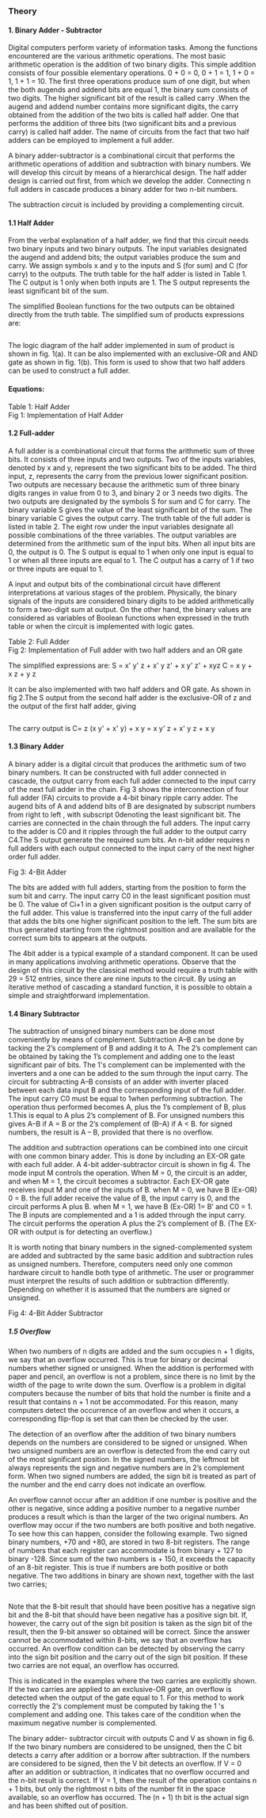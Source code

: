 ### Theory
#### 1. Binary Adder - Subtractor
Digital computers perform variety of information tasks. Among the functions encountered are the various arithmetic operations. The most basic arithmetic operation is the addition of two binary digits. This simple addition consists of four possible elementary operations. 0 + 0 = 0, 0 + 1 = 1, 1 + 0 = 1, 1 + 1 = 10. The first three operations produce sum of one digit, but when the both augends and addend bits are equal 1, the binary sum consists of two digits. The higher significant bit of the result is called carry .When the augend and addend number contains more significant digits, the carry obtained from the addition of the two bits is called half adder. One that performs the addition of three bits (two significant bits and a previous carry) is called half adder. The name of circuits from the fact that two half adders can be employed to implement a full adder.

A binary adder-subtractor is a combinational circuit that performs the arithmetic operations of addition and subtraction with binary numbers. We will develop this circuit by means of a hierarchical design. The half adder design is carried out first, from which we develop the adder. Connecting n full adders in cascade produces a binary adder for two n-bit numbers.
    
The subtraction circuit is included by providing a complementing circuit.

#### 1.1 Half Adder
From the verbal explanation of a half adder, we find that this circuit needs two binary inputs and two binary outputs. The input variables designated the augend and addend bits; the output variables produce the sum and carry. We assign symbols x and y to the inputs and S (for sum) and C (for carry) to the outputs. The truth table for the half adder is listed in Table 1. The C output is 1 only when both inputs are 1. The S output represents the least significant bit of the sum.

The simplified Boolean functions for the two outputs can be obtained directly from the truth table. The simplified sum of products expressions are:

<center><img src="images/fig1.jpg" title="" /></center>

The logic diagram of the half adder implemented in sum of product is shown in fig. 1(a). It can be also implemented with an exclusive-OR and AND gate as shown in fig. 1(b). This form is used to show that two half adders can be used to construct a full adder.

#### Equations:

<center><img src="images/fig2.jpg" title="" /></center>
Table 1: Half Adder

<center><img src="images/fig3.jpg" title="" /></center>
Fig 1: Implementation of Half Adder

#### 1.2 Full-adder
A full adder is a combinational circuit that forms the arithmetic sum of three bits. It consists of three inputs and two outputs. Two of the inputs variables, denoted by x and y, represent the two significant bits to be added. The third input, z, represents the carry from the previous lower significant position. Two outputs are necessary because the arithmetic sum of three binary digits ranges in value from 0 to 3, and binary 2 or 3 needs two digits. The two outputs are designated by the symbols S for sum and C for carry. The binary variable S gives the value of the least significant bit of the sum. The binary variable C gives the output carry. The truth table of the full adder is listed in table 2. The eight row under the input variables designate all possible combinations of the three variables. The output variables are determined from the arithmetic sum of the input bits. When all input bits are 0, the output is 0. The S output is equal to 1 when only one input is equal to 1 or when all three inputs are equal to 1. The C output has a carry of 1 if two or three inputs are equal to 1.

A input and output bits of the combinational circuit have different interpretations at various stages of the problem. Physically, the binary signals of the inputs are considered binary digits to be added arithmetically to form a two-digit sum at output. On the other hand, the binary values are considered as variables of Boolean functions when expressed in the truth table or when the circuit is implemented with logic gates.

<center><img src="images/fig4.jpg" title="" /></center>
Table 2: Full Adder

<center><img src="images/fig5.jpg" title="" /></center>
Fig 2: Implementation of Full adder with two half adders and an OR gate

The simplified expressions are:
                S = x' y' z + x' y z' + x y' z' + xyz
                C = x y + x z + y z
    
It can be also implemented with two half adders and OR gate. As shown in fig 2.The S output from the second half adder is the exclusive-OR of z and the output of the first half adder, giving
   
<center><img src="images/fig6.jpg" title="" /></center>
   
 The carry output is
 C= z (x y' + x' y) + x y = x y' z + x' y z + x y
 
#### 1.3 Binary Adder
 
A binary adder is a digital circuit that produces the arithmetic sum of two binary numbers. It can be constructed with full adder connected in cascade, the output carry from each full adder connected to the input carry of the next full adder in the chain. Fig 3 shows the interconnection of four full adder (FA) circuits to provide a 4-bit binary ripple carry adder. The augend bits of A and addend bits of B are designated by subscript numbers from right to left , with subscript 0denoting the least significant bit. The carries are connected in the chain through the full adders. The input carry to the adder is C0 and it ripples through the full adder to the output carry C4.The S output generate the required sum bits. An n-bit adder requires n full adders with each output connected to the input carry of the next higher order full adder.
 
<center><img src="images/fig7.jpg" title="" /></center>
Fig 3: 4-Bit Adder

The bits are added with full adders, starting from the position to form the sum bit and carry. The input carry C0 in the least significant position must be 0. The value of Ci+1 in a given significant position is the output carry of the full adder. This value is transferred into the input carry of the full adder that adds the bits one higher significant position to the left. The sum bits are thus generated starting from the rightmost position and are available for the correct sum bits to appears at the outputs.

The 4bit adder is a typical example of a standard component. It can be used in many applications involving arithmetic operations. Observe that the design of this circuit by the classical method would require a truth table with 29 = 512 entries, since there are nine inputs to the circuit. By using an iterative method of cascading a standard function, it is possible to obtain a simple and straightforward implementation.

#### 1.4 Binary Subtractor

The subtraction of unsigned binary numbers can be done most conveniently by means of complement. Subtraction A–B can be done by tacking the 2’s complement of B and adding it to A. The 2’s complement can be obtained by taking the 1’s complement and adding one to the least significant pair of bits. The 1's complement can be implemented with the inverters and a one can be added to the sum through the input carry.
The circuit for subtracting A–B consists of an adder with inverter placed between each data input B and the corresponding input of the full adder. The input carry C0 must be equal to 1when performing subtraction. The operation thus performed becomes A, plus the 1’s complement of B, plus 1.This is equal to A plus 2’s complement of B. For unsigned numbers this gives A–B if A = B or the 2’s complement of (B–A) if A < B. for signed numbers, the result is A – B, provided that there is no overflow.

The addition and subtraction operations can be combined into one circuit with one common binary adder. This is done by including an EX-OR gate with each full adder. A 4-bit adder-subtractor circuit is shown in fig 4. The mode input M controls the operation. When M = 0, the circuit is an adder, and when M = 1, the circuit becomes a subtractor. Each EX-OR gate receives input M and one of the inputs of B. when M = 0, we have B (Ex-OR) 0 = B. the full adder receive the value of B, the input carry is 0, and the circuit performs A plus B. when M = 1, we have B (Ex-OR) 1= B’ and C0 = 1. The B inputs are complemented and a 1 is added through the input carry. The circuit performs the operation A plus the 2’s complement of B. (The EX-OR with output is for detecting an overflow.)

It is worth noting that binary numbers in the signed-complemented system are added and subtracted by the same basic addition and subtraction rules as unsigned numbers. Therefore, computers need only one common hardware circuit to handle both type of arithmetic. The user or programmer must interpret the results of such addition or subtraction differently. Depending on whether it is assumed that the numbers are signed or unsigned.

<center><img src="images/fig8.jpg" title="" /></center>
Fig 4: 4-Bit Adder Subtractor

##### 1.5 Overflow

When two numbers of n digits are added and the sum occupies n + 1 digits, we say that an overflow occurred. This is true for binary or decimal numbers whether signed or unsigned. When the addition is performed with paper and pencil, an overflow is not a problem, since there is no limit by the width of the page to write down the sum. Overflow is a problem in digital computers because the number of bits that hold the number is finite and a result that contains n + 1 not be accommodated. For this reason, many computers detect the occurrence of an overflow and when it occurs, a corresponding flip-flop is set that can then be checked by the user.

The detection of an overflow after the addition of two binary numbers depends on the numbers are considered to be signed or unsigned. When two unsigned numbers are an overflow is detected from the end carry out of the most significant position. In the signed numbers, the leftmost bit always represents the sign and negative numbers are in 2’s complement form. When two signed numbers are added, the sign bit is treated as part of the number and the end carry does not indicate an overflow.

An overflow cannot occur after an addition if one number is positive and the other is negative, since adding a positive number to a negative number produces a result which is than the larger of the two original numbers. An overflow may occur if the two numbers are both positive and both negative. To see how this can happen, consider the following example. Two signed binary numbers, +70 and +80, are stored in two 8-bit registers. The range of numbers that each register can accommodate is from binary + 127 to binary -128. Since sum of the two numbers is + 150, it exceeds the capacity of an 8-bit register. This is true if numbers are both positive or both negative. The two additions in binary are shown next, together with the last two carries;

<center><img src="images/fig9.jpg" title="" /></center>

Note that the 8-bit result that should have been positive has a negative sign bit and the 8-bit that should have been negative has a positive sign bit. If, however, the carry out of the sign bit position is taken as the sign bit of the result, then the 9-bit answer so obtained will be correct. Since the answer cannot be accommodated within 8-bits, we say that an overflow has occurred. An overflow condition can be detected by observing the carry into the sign bit position and the carry out of the sign bit position. If these two carries are not equal, an overflow has occurred.

This is indicated in the examples where the two carries are explicitly shown. If the two carries are applied to an exclusive-OR gate, an overflow is detected when the output of the gate equal to 1. For this method to work correctly the 2's complement must be computed by taking the 1 's complement and adding one. This takes care of the condition when the maximum negative number is complemented.

The binary adder- subtractor circuit with outputs C and V as shown in fig 6. If the two binary numbers are considered to be unsigned, then the C bit detects a carry after addition or a borrow after subtraction. If the numbers are considered to be signed, then the V bit detects an overflow. If V = 0 after an addition or subtraction, it indicates that no overflow occurred and the n-bit result is correct. If V = 1, then the result of the operation contains n + 1 bits, but only the rightmost n bits of the number fit in the space available, so an overflow has occurred. The (n + 1) th bit is the actual sign and has been shifted out of position.
